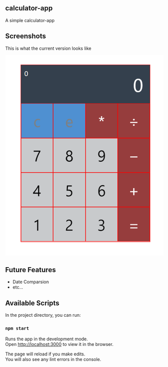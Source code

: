 ## calculator-app

A simple calculator-app 

## Screenshots

This is what the current version looks like

![Sample Calculator App](https://github.com/estand25/calculator-app/blob/master/src/image/sample-calculator-app.PNG)

## Future Features

- Date Comparsion
- etc...

## Available Scripts

In the project directory, you can run:

### `npm start`

Runs the app in the development mode.<br>
Open [http://localhost:3000](http://localhost:3000) to view it in the browser.

The page will reload if you make edits.<br>
You will also see any lint errors in the console.